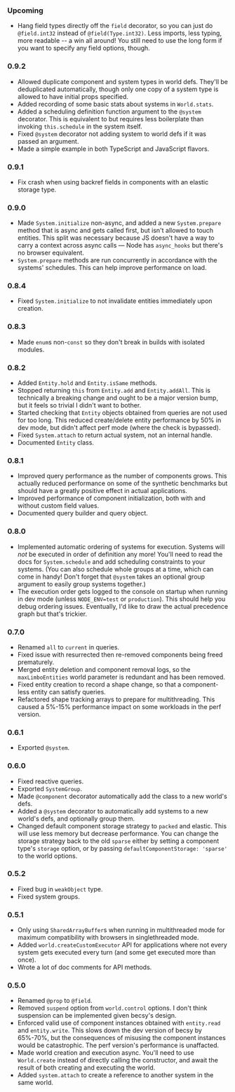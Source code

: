 ### Upcoming
- Hang field types directly off the `field` decorator, so you can just do `@field.int32` instead of `@field(Type.int32)`.  Less imports, less typing, more readable -- a win all around!  You still need to use the long form if you want to specify any field options, though.

### 0.9.2
- Allowed duplicate component and system types in world defs.  They'll be deduplicated automatically, though only one copy of a system type is allowed to have initial props specified.
- Added recording of some basic stats about systems in `World.stats`.
- Added a scheduling definition function argument to the `@system` decorator.  This is equivalent to but requires less boilerplate than invoking `this.schedule` in the system itself.
- Fixed `@system` decorator not adding system to world defs if it was passed an argument.
- Made a simple example in both TypeScript and JavaScript flavors.

### 0.9.1
- Fix crash when using backref fields in components with an elastic storage type.

### 0.9.0
- Made `System.initialize` non-async, and added a new `System.prepare` method that is async and gets called first, but isn't allowed to touch entities.  This split was necessary because JS doesn't have a way to carry a context across async calls — Node has `async_hooks` but there's no browser equivalent.
- `System.prepare` methods are run concurrently in accordance with the systems' schedules.  This can help improve performance on load.

### 0.8.4
- Fixed `System.initialize` to not invalidate entities immediately upon creation.

### 0.8.3
- Made `enum`s non-`const` so they don't break in builds with isolated modules.

### 0.8.2
- Added `Entity.hold` and `Entity.isSame` methods.
- Stopped returning `this` from `Entity.add` and `Entity.addAll`.  This is technically a breaking change and ought to be a major version bump, but it feels so trivial I didn't want to bother.
- Started checking that `Entity` objects obtained from queries are not used for too long.  This reduced create/delete entity performance by 50% in dev mode, but didn't affect perf mode (where the check is bypassed).
- Fixed `System.attach` to return actual system, not an internal handle.
- Documented `Entity` class.

### 0.8.1
- Improved query performance as the number of components grows.  This actually reduced performance on some of the synthetic benchmarks but should have a greatly positive effect in actual applications.
- Improved performance of component initialization, both with and without custom field values.
- Documented query builder and query object.

### 0.8.0
- Implemented automatic ordering of systems for execution.  Systems will *not* be executed in order of definition any more!  You'll need to read the docs for `System.schedule` and add scheduling constraints to your systems.  (You can also schedule whole groups at a time, which can come in handy! Don't forget that `@system` takes an optional group argument to easily group systems together.)
- The execution order gets logged to the console on startup when running in dev mode (unless `NODE_ENV=test` or `production`).  This should help you debug ordering issues.  Eventually, I'd like to draw the actual precedence graph but that's trickier.

### 0.7.0
- Renamed `all` to `current` in queries.
- Fixed issue with resurrected then re-removed components being freed prematurely.
- Merged entity deletion and component removal logs, so the `maxLimboEntities` world parameter is redundant and has been removed.
- Fixed entity creation to record a shape change, so that a component-less entity can satisfy queries.
- Refactored shape tracking arrays to prepare for multithreading.  This caused a 5%-15% performance impact on some workloads in the perf version.

### 0.6.1
- Exported `@system`.

### 0.6.0
- Fixed reactive queries.
- Exported `SystemGroup`.
- Made `@component` decorator automatically add the class to a new world's defs.
- Added a `@system` decorator to automatically add systems to a new world's defs, and optionally group them.
- Changed default component storage strategy to `packed` and elastic.  This will use less memory but decrease performance.  You can change the storage strategy back to the old `sparse` either by setting a component type's `storage` option, or by passing `defaultComponentStorage: 'sparse'` to the world options.

### 0.5.2
- Fixed bug in `weakObject` type.
- Fixed system groups.

### 0.5.1
- Only using `SharedArrayBuffer`s when running in multithreaded mode for maximum compatibility with browsers in singlethreaded mode.
- Added `world.createCustomExecutor` API for applications where not every system gets executed every turn (and some get executed more than once).
- Wrote a lot of doc comments for API methods.

### 0.5.0
- Renamed `@prop` to `@field`.
- Removed `suspend` option from `world.control` options.  I don't think suspension can be implemented given becsy's design.
- Enforced valid use of component instances obtained with `entity.read` and `entity.write`.  This slows down the dev version of becsy by 65%-70%, but the consequences of misusing the component instances would be catastrophic.  The perf version's performance is unaffacted.
- Made world creation and execution async.  You'll need to use `World.create` instead of directly calling the constructor, and await the result of both creating and executing the world.
- Added `system.attach` to create a reference to another system in the same world.
